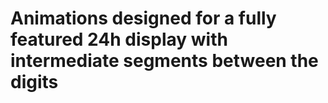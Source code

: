 # Animations designed for a fully featured 24h display with intermediate segments between the digits
